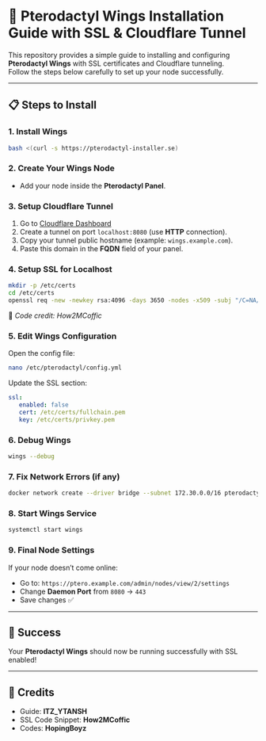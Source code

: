 # 🚀 Pterodactyl Wings Installation Guide with SSL & Cloudflare Tunnel

This repository provides a simple guide to installing and configuring **Pterodactyl Wings** with SSL certificates and Cloudflare tunneling.  
Follow the steps below carefully to set up your node successfully.

---

## 📋 Steps to Install

### 1. Install Wings
```bash
bash <(curl -s https://pterodactyl-installer.se)
```

### 2. Create Your Wings Node
- Add your node inside the **Pterodactyl Panel**.

### 3. Setup Cloudflare Tunnel
1. Go to [Cloudflare Dashboard](https://dash.cloudflare.com)  
2. Create a tunnel on port `localhost:8080` (use **HTTP** connection).  
3. Copy your tunnel public hostname (example: `wings.example.com`).  
4. Paste this domain in the **FQDN** field of your panel.

### 4. Setup SSL for Localhost
```bash
mkdir -p /etc/certs
cd /etc/certs
openssl req -new -newkey rsa:4096 -days 3650 -nodes -x509 -subj "/C=NA/ST=NA/L=NA/O=NA/CN=Generic SSL Certificate" -keyout privkey.pem -out fullchain.pem
```
📌 *Code credit: How2MCoffic*  

### 5. Edit Wings Configuration
Open the config file:
```bash
nano /etc/pterodactyl/config.yml
```
Update the SSL section:
```yaml
ssl:
   enabled: false
   cert: /etc/certs/fullchain.pem
   key: /etc/certs/privkey.pem
```

### 6. Debug Wings
```bash
wings --debug
```

### 7. Fix Network Errors (if any)
```bash
docker network create --driver bridge --subnet 172.30.0.0/16 pterodactyl_nw
```

### 8. Start Wings Service
```bash
systemctl start wings
```

### 9. Final Node Settings
If your node doesn’t come online:
- Go to: `https://ptero.example.com/admin/nodes/view/2/settings`
- Change **Daemon Port** from `8080` → `443`
- Save changes ✅

---

## 🎉 Success
Your **Pterodactyl Wings** should now be running successfully with SSL enabled!  

---

## 📝 Credits
- Guide: **ITZ_YTANSH**  
- SSL Code Snippet: **How2MCoffic**
- Codes: **HopingBoyz**
